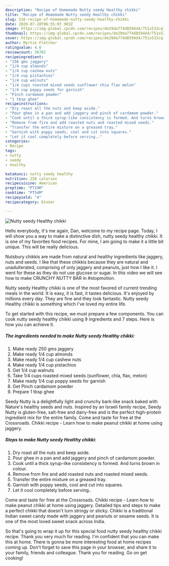 ```yaml
---
description: "Recipe of Homemade Nutty seedy Healthy chikki"
title: "Recipe of Homemade Nutty seedy Healthy chikki"
slug: 516-recipe-of-homemade-nutty-seedy-healthy-chikki
date: 2020-07-28T06:55:07.903Z
image: https://img-global.cpcdn.com/recipes/de29da774d8594d4/751x532cq70/nutty-seedy-healthy-chikki-recipe-main-photo.jpg
thumbnail: https://img-global.cpcdn.com/recipes/de29da774d8594d4/751x532cq70/nutty-seedy-healthy-chikki-recipe-main-photo.jpg
cover: https://img-global.cpcdn.com/recipes/de29da774d8594d4/751x532cq70/nutty-seedy-healthy-chikki-recipe-main-photo.jpg
author: Myrtie Fletcher
ratingvalue: 4.6
reviewcount: 36702
recipeingredient:
- "250 gms jaggery"
- "1/4 cup almonds"
- "1/4 cup cashew nuts"
- "1/4 cup pistachios"
- "1/4 cup walnuts"
- "1/4 cups roasted mixed seeds sunflower chia flax melon"
- "1/4 cup poppy seeds for garnish"
- "Pinch cardamom powder"
- "1 tbsp ghee"
recipeinstructions:
- "Dry roast all the nuts and keep aside."
- "Pour ghee in a pan and add jaggery and pinch of cardamom powder."
- "Cook until a thick syrup-like consistency is formed. And turns brown in colour."
- "Remove from fire and add roasted nuts and roasted mixed seeds."
- "Transfer the entire mixture on a greased tray."
- "Garnish with poppy seeds, cool and cut into squares."
- "Let it cool completely before serving.."
categories:
- Recipe
tags:
- nutty
- seedy
- healthy

katakunci: nutty seedy healthy 
nutrition: 258 calories
recipecuisine: American
preptime: "PT19M"
cooktime: "PT54M"
recipeyield: "4"
recipecategory: Dinner

---
```



![Nutty seedy Healthy chikki](https://img-global.cpcdn.com/recipes/de29da774d8594d4/751x532cq70/nutty-seedy-healthy-chikki-recipe-main-photo.jpg)

Hello everybody, it's me again, Dan, welcome to my recipe page. Today, I will show you a way to make a distinctive dish, nutty seedy healthy chikki. It is one of my favorites food recipes. For mine, I am going to make it a little bit unique. This will be really delicious.

Nutsbury chikkis are made from natural and healthy ingredients like jaggery, nuts and seeds. I like that these chikkis because they are natural and unadulterated, comprising of only jaggery and peanuts, just how I like it. I went for these as they do not use glucose or sugar. In this video we will see how to make CRUNCHY NUTTY BAR in #stopmotion.

Nutty seedy Healthy chikki is one of the most favored of current trending meals in the world. It is easy, it is fast, it tastes delicious. It's enjoyed by millions every day. They are fine and they look fantastic. Nutty seedy Healthy chikki is something which I've loved my entire life.


To get started with this recipe, we must prepare a few components. You can cook nutty seedy healthy chikki using 9 ingredients and 7 steps. Here is how you can achieve it.

<!--inarticleads1-->

##### The ingredients needed to make Nutty seedy Healthy chikki:

1. Make ready 250 gms jaggery
1. Make ready 1/4 cup almonds
1. Make ready 1/4 cup cashew nuts
1. Make ready 1/4 cup pistachios
1. Get 1/4 cup walnuts
1. Take 1/4 cups roasted mixed seeds (sunflower, chia, flax, melon)
1. Make ready 1/4 cup poppy seeds for garnish
1. Get Pinch cardamom powder
1. Prepare 1 tbsp ghee


Seedy Nutty is a delightfully light and crunchy bark-like snack baked with Nature&#39;s healthy seeds and nuts. Inspired by an Israeli family recipe, Seedy Nutty is gluten-free, salt-free and dairy-free and is the perfect high-protein ingredient mix for the entire family. Come and taste for free at the Crossroads. Chikki recipe - Learn how to make peanut chikki at home using jaggery. 

<!--inarticleads2-->

##### Steps to make Nutty seedy Healthy chikki:

1. Dry roast all the nuts and keep aside.
1. Pour ghee in a pan and add jaggery and pinch of cardamom powder.
1. Cook until a thick syrup-like consistency is formed. And turns brown in colour.
1. Remove from fire and add roasted nuts and roasted mixed seeds.
1. Transfer the entire mixture on a greased tray.
1. Garnish with poppy seeds, cool and cut into squares.
1. Let it cool completely before serving..


Come and taste for free at the Crossroads. Chikki recipe - Learn how to make peanut chikki at home using jaggery. Detailed tips and steps to make a perfect chikki that doesn&#39;t turn stringy or sticky. Chikki is a traditional Indian sweet candy made with jaggery and peanuts or sesame seeds. It is one of the most loved sweet snack across India. 

So that's going to wrap it up for this special food nutty seedy healthy chikki recipe. Thank you very much for reading. I'm confident that you can make this at home. There is gonna be more interesting food at home recipes coming up. Don't forget to save this page in your browser, and share it to your family, friends and colleague. Thank you for reading. Go on get cooking!
